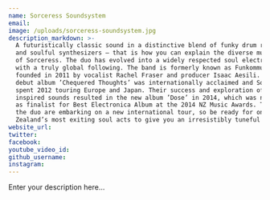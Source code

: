 ```yaml
---
name: Sorceress Soundsystem
email:
image: /uploads/sorceress-soundsystem.jpg
description_markdown: >-
  A futuristically classic sound in a distinctive blend of funky drum rhythms
  and soulful synthesizers – that is how you can explain the diverse music mix
  of Sorceress. The duo has evolved into a widely respected soul electronica act
  with a truly global following. The band is formerly known as Funkommunity,
  founded in 2011 by vocalist Rachel Fraser and producer Isaac Aesili. Their
  debut album ’Chequered Thoughts’ was internationally acclaimed and Sorceress
  spent 2012 touring Europe and Japan. Their success and exploration of new jazz
  inspired sounds resulted in the new album ’Dose’ in 2014, which was nominated
  as finalist for Best Electronica Album at the 2014 NZ Music Awards. This year
  the duo are embarking on a new international tour, so be ready for one of New
  Zealand’s most exiting soul acts to give you an irresistibly tuneful surprise.
website_url:
twitter:
facebook:
youtube_video_id:
github_username:
instagram:
---
```


Enter your description here...
